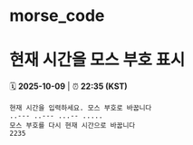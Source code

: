 # morse_code
# 현재 시간을 모스 부호 표시
<!-- MORSE_TIME_START -->
🗓️ **2025-10-09** | ⏰ **22:35 (KST)**

```
현재 시간을 입력하세요. 모스 부호로 바꿉니다
..--- ..--- ...-- .....
모스 부호를 다시 현재 시간으로 바꿉니다
2235
```
<!-- MORSE_TIME_END -->
